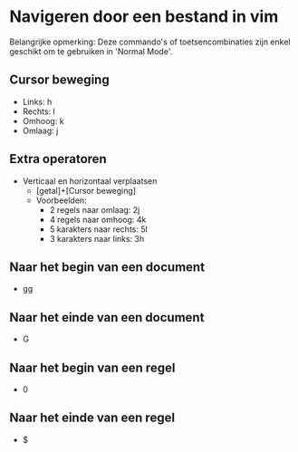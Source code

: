 # Navigeren door een bestand in vim

Belangrijke opmerking: Deze commando's of toetsencombinaties zijn enkel geschikt om te gebruiken in 'Normal Mode'.

## Cursor beweging
- Links: h
- Rechts: l
- Omhoog: k
- Omlaag: j

## Extra operatoren
- Verticaal en horizontaal verplaatsen
    - [getal]+[Cursor beweging]
    - Voorbeelden:
        - 2 regels naar omlaag: 2j
        - 4 regels naar omhoog: 4k
        - 5 karakters naar rechts: 5l
        - 3 karakters naar links: 3h

## Naar het begin van een document
- gg

## Naar het einde van een document
- G

## Naar het begin van een regel
- 0

## Naar het einde van een regel
- $
